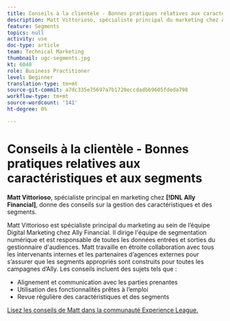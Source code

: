 ```yaml
---
title: Conseils à la clientèle - Bonnes pratiques relatives aux caractéristiques et aux segments
description: Matt Vittorioso, spécialiste principal du marketing chez Ally Financial, donne des conseils sur la gestion des caractéristiques et des segments.
feature: Segments
topics: null
activity: use
doc-type: article
team: Technical Marketing
thumbnail: ugc-segments.jpg
kt: 6048
role: Business Practitioner
level: Beginner
translation-type: tm+mt
source-git-commit: a7dc335e75697a7b1720eccdadbb9605fdeda798
workflow-type: tm+mt
source-wordcount: '141'
ht-degree: 0%

---
```



# Conseils à la clientèle - Bonnes pratiques relatives aux caractéristiques et aux segments

**Matt Vittorioso**, spécialiste principal en marketing chez  **[!DNL Ally Financial]**, donne des conseils sur la gestion des caractéristiques et des segments.

Matt Vittorioso est spécialiste principal du marketing au sein de l’équipe Digital Marketing chez Ally Financial. Il dirige l&#39;équipe de segmentation numérique et est responsable de toutes les données entrées et sorties du gestionnaire d&#39;audiences. Matt travaille en étroite collaboration avec tous les intervenants internes et les partenaires d’agences externes pour s’assurer que les segments appropriés sont construits pour toutes les campagnes d’Ally. Les conseils incluent des sujets tels que :

* Alignement et communication avec les parties prenantes
* Utilisation des fonctionnalités prêtes à l’emploi
* Revue régulière des caractéristiques et des segments

[Lisez les conseils de Matt dans la communauté Experience League.](https://experienceleaguecommunities.adobe.com/t5/adobe-audience-manager-blogs/traits-and-segments-best-practices/ba-p/367729)
